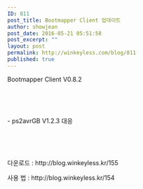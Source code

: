 ```yaml
---
ID: 811
post_title: Bootmapper Client 업데이트
author: showjean
post_date: 2016-05-21 05:51:58
post_excerpt: ""
layout: post
permalink: http://winkeyless.com/blog/811
published: true
---
```

<p>Bootmapper Client V0.8.2</p><p><br /></p><p><br /></p><p>- ps2avrGB V1.2.3 대응</p><p><br /></p><p><br /></p><p>다운로드 : http://blog.winkeyless.kr/155</p><p>사용 법 : http://blog.winkeyless.kr/154</p>